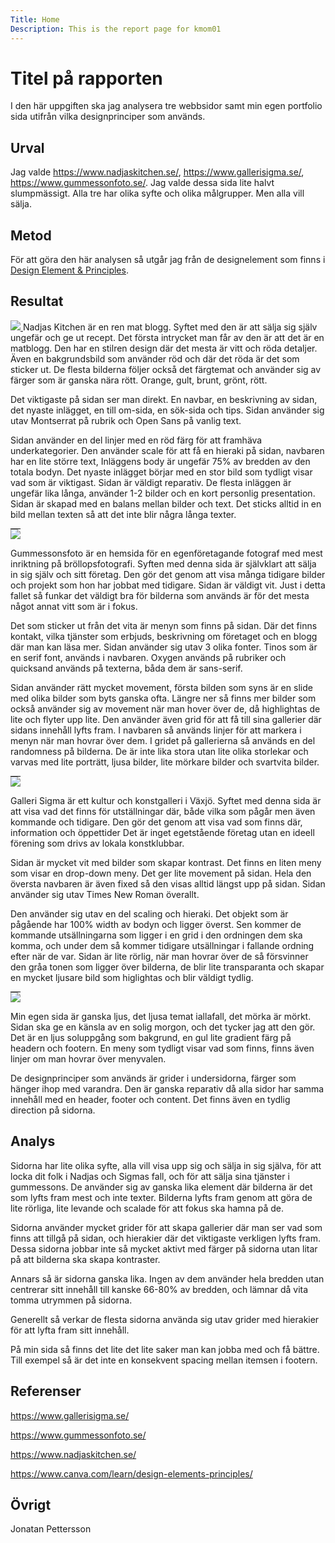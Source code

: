 ```yaml
---
Title: Home
Description: This is the report page for kmom01
---
```

Titel på rapporten
=======================

I den här uppgiften ska jag analysera tre webbsidor samt min egen portfolio sida utifrån vilka designprinciper som används.

Urval
-----------------------

Jag valde https://www.nadjaskitchen.se/, https://www.gallerisigma.se/, https://www.gummessonfoto.se/. Jag valde dessa sida lite halvt slumpmässigt. Alla tre har olika syfte och olika målgrupper. Men alla vill sälja. 

Metod
-----------------------

För att göra den här analysen så utgår jag från de designelement som finns i <a href="https://www.canva.com/learn/design-elements-principles/" target="_blank">Design Element & Principles</a>.

Resultat
-----------------------
<a href="../assets/img/nadjas.jpg">
<img src="../image/nadjas.jpg?h=250&w=500">
</a>
Nadjas Kitchen är en ren mat blogg. Syftet med den är att sälja sig själv ungefär och ge ut recept. Det första intrycket man får av den är att det är en matblogg. Den har en stilren design där det mesta är vitt och röda detaljer. Även en bakgrundsbild som använder röd och där det röda är det som sticker ut. De flesta bilderna följer också det färgtemat och använder sig av färger som är ganska nära rött. Orange, gult, brunt, grönt, rött. 

Det viktigaste på sidan ser man direkt. En navbar, en beskrivning av sidan, det nyaste inlägget, en till om-sida, en sök-sida och tips.
Sidan använder sig utav Montserrat på rubrik och Open Sans på vanlig text.

Sidan använder en del linjer med en röd färg för att framhäva underkategorier. Den använder scale för att få en hieraki på sidan, navbaren har en lite större text, Inläggens body är ungefär 75% av bredden av den totala bodyn. Det nyaste inlägget börjar med en stor bild som tydligt visar vad som är viktigast. Sidan är väldigt reparativ. De flesta inläggen är ungefär lika långa, använder 1-2 bilder och en kort personlig presentation. Sidan är skapad med en balans mellan bilder och text. Det sticks alltid in en bild mellan texten så att det inte blir några långa texter. 

<a href="../assets/img/annas.jpg">
<img src="../image/annas.jpg?h=250&w=500" style="border-top: 1px solid black">
</a>

Gummessonsfoto är en hemsida för en  egenföretagande fotograf med mest inriktning på bröllopsfotografi. Syften med denna sida är självklart att sälja in sig själv och sitt företag. Den gör det genom att visa många tidigare bilder och projekt som hon har jobbat med tidigare. Sidan är väldigt vit. Just i detta fallet så funkar det väldigt bra för bilderna som används är för det mesta något annat vitt som är i fokus. 

Det som sticker ut från det vita är menyn som finns på sidan. Där det finns kontakt, vilka tjänster som erbjuds, beskrivning om företaget och en blogg där man kan läsa mer. Sidan använder sig utav 3 olika fonter. Tinos som är en serif font, används i navbaren. Oxygen används på rubriker och quicksand används på texterna, båda dem är sans-serif. 

Sidan använder rätt mycket movement, första bilden som syns är en slide med olika bilder som byts ganska ofta. Längre ner så finns mer bilder som också använder sig av movement när man hover över de, då highlightas de lite och flyter upp lite. Den använder även grid för att få till sina gallerier där sidans innehåll lyfts fram. I navbaren så används linjer för att markera i menyn när man hovrar över dem. I gridet på gallerierna så används en del randomness på bilderna. De är inte lika stora utan lite olika storlekar och varvas med lite porträtt, ljusa bilder, lite mörkare bilder och svartvita bilder. 

<a href="../assets/img/sigma.jpg">
<img src="../image/sigma.jpg?h=250&w=500" style="border-top: 1px solid black">
</a>

Galleri Sigma är ett kultur och konstgalleri i Växjö. Syftet med denna sida är att visa vad det finns för utställningar där, både vilka som pågår men även kommande och tidigare. Den gör det genom att visa vad som finns där, information och öppettider Det är inget egetstående företag utan en ideell förening som drivs av lokala konstklubbar. 

Sidan är mycket vit med bilder som skapar kontrast. Det finns en liten meny som visar en drop-down meny. Det ger lite movement på sidan. Hela den översta navbaren är även fixed så den visas alltid längst upp på sidan. Sidan använder sig utav Times New Roman överallt. 

Den använder sig utav en del scaling och hieraki. Det objekt som är pågående har 100% width av bodyn och ligger överst. Sen kommer de kommande utsällningarna som ligger i en grid i den ordningen dem ska komma, och under dem så kommer tidigare utsällningar i fallande ordning efter när de var. Sidan är lite rörlig, när man hovrar över de så försvinner den gråa tonen som ligger över bilderna, de blir lite transparanta och skapar en mycket ljusare bild som higlightas och blir väldigt tydlig. 

<a href="../assets/img/myPage.jpg">
<img src="../image/myPage.jpg?h=250&w=500" style="border-top: 1px solid black">
</a>

Min egen sida är ganska ljus, det ljusa temat iallafall, det mörka är mörkt. Sidan ska ge en känsla av en solig morgon, och det tycker jag att den gör. Det är en ljus soluppgång som bakgrund, en gul lite gradient färg på headern och footern. En meny som tydligt visar vad som finns, finns även linjer om man hovrar över menyvalen. 

De designprinciper som används är grider i undersidorna, färger som hänger ihop med varandra. Den är ganska reparativ då alla sidor har samma innehåll med en header, footer och content. Det finns även en tydlig direction på sidorna.


Analys
-----------------------

Sidorna har lite olika syfte, alla vill visa upp sig och sälja in sig själva, för att locka dit folk i Nadjas och Sigmas fall, och för att sälja sina tjänster i gummessons. De använder sig av ganska lika element där bilderna är det som lyfts fram mest och inte texter. Bilderna lyfts fram genom att göra de lite rörliga, lite levande och scalade för att fokus ska hamna på de. 

Sidorna använder mycket grider för att skapa gallerier där man ser vad som finns att tillgå på sidan, och hierakier där det viktigaste verkligen lyfts fram. Dessa sidorna jobbar inte så mycket aktivt med färger på sidorna utan litar på att bilderna ska skapa kontraster.

Annars så är sidorna ganska lika. Ingen av dem använder hela bredden utan centrerar sitt innehåll till kanske 66-80% av bredden, och lämnar då vita tomma utrymmen på sidorna. 

Generellt så verkar de flesta sidorna använda sig utav grider med hierakier för att lyfta fram sitt innehåll. 

På min sida så finns det lite det lite saker man kan jobba med och få bättre. Till exempel så är det inte en konsekvent spacing mellan itemsen i footern. 

Referenser
-----------------------

https://www.gallerisigma.se/

https://www.gummessonfoto.se/

https://www.nadjaskitchen.se/

https://www.canva.com/learn/design-elements-principles/

Övrigt
-----------------------

Jonatan Pettersson
